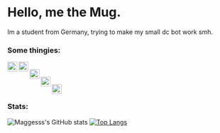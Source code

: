 # Hello, me the Mug.
Im a student from Germany, trying to make my small dc bot work smh. 

### Some thingies:
[<img align="left" alt="Node.js" width="22px" src="https://simpleicons.org/icons/nodedotjs.svg" />][Node.js]
[<img align="left" alt="JS" width="22px" src="https://simpleicons.org/icons/javascript.svg" />][JS] <br/>
[<img align="left" alt="Windows" width="22px" src="https://simpleicons.org/icons/windows.svg" />][Windows] <br/>
[<img align="left" alt="Python" width="22px" src="https://simpleicons.org/icons/python.svg" />][Python] <br/>
[<img align="left" alt="Visual Studio Code" width="22px" src="https://simpleicons.org/icons/visualstudiocode.svg" />][Visual Studio Code] <br/>


### Stats:
![Maggesss's GitHub stats](https://github-readme-stats.vercel.app/api?username=Maggesss&show_icons=true&theme=nord) 
[![Top Langs](https://github-readme-stats.vercel.app/api/top-langs/?username=Maggesss&langs_count=8&theme=nord)](https://github.com/anuraghazra/github-readme-stats)

[Node.js]: https://nodejs.org/
[js]: https://developer.mozilla.org/en-US/docs/Web/JavaScript?retiredLocale=de
[Windows]: https://www.microsoft.com/de-de/windows?r=1
[Python]: https://www.python.org/
[Visual Studio Code]: https://code.visualstudio.com/
